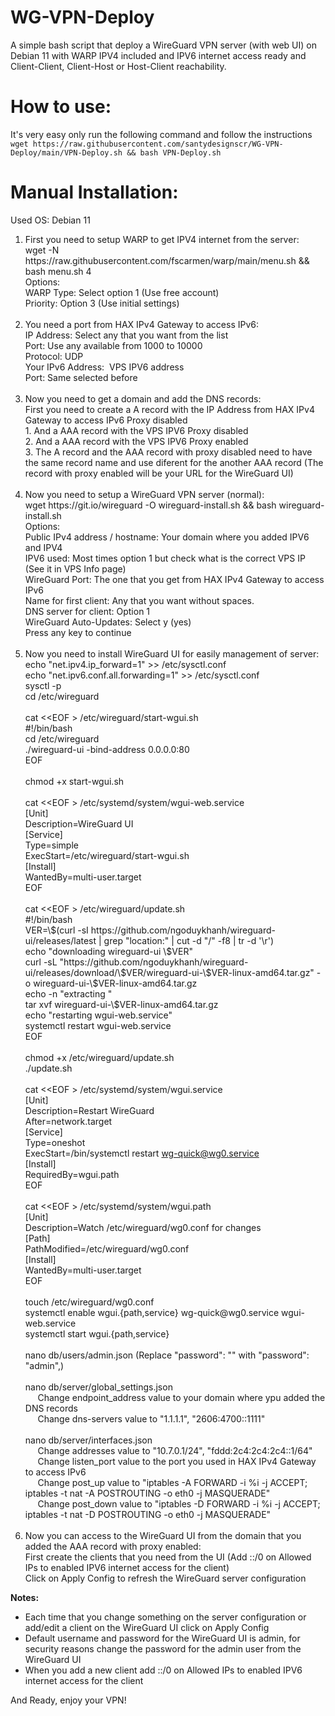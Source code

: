 # WG-VPN-Deploy
A simple bash script that deploy a WireGuard VPN server (with web UI) on Debian 11 with WARP IPV4 included and IPV6 internet access ready and Client-Client, Client-Host or Host-Client reachability.

# How to use:
It's very easy only run the following command and follow the instructions<br>
`wget https://raw.githubusercontent.com/santydesignscr/WG-VPN-Deploy/main/VPN-Deploy.sh && bash VPN-Deploy.sh`

# Manual Installation:
<p>Used OS: Debian 11</p>
<ol>
<li>First you need to setup WARP to get IPV4 internet from the server:<br />wget -N https://raw.githubusercontent.com/fscarmen/warp/main/menu.sh &amp;&amp; bash menu.sh 4<br />Options:<br />WARP Type: Select option 1 (Use free account)<br />Priority: Option 3 (Use initial settings)<br /><br /></li>
<li>You need a port from HAX IPv4 Gateway to access IPv6:<br />IP Address: Select any that you want from the list<br />Port: Use any available from 1000 to 10000<br />Protocol: UDP<br />Your IPv6 Address: &nbsp;VPS IPV6 address<br />Port: Same selected before<br /><br /></li>
<li>Now you need to get a domain and add the DNS records:<br />First you need to create a A record with the IP Address from HAX IPv4 Gateway to access IPv6 Proxy disabled<br />1. And a AAA record with the VPS IPV6 Proxy disabled<br />2. And a AAA record with the VPS IPV6 Proxy enabled<br />3. The A record and the AAA record with proxy disabled need to have the same record name and use diferent for the another AAA record (The record with proxy enabled will be your URL for the WireGuard UI)<br /><br /></li>
<li>Now you need to setup a WireGuard VPN server (normal):<br />wget https://git.io/wireguard -O wireguard-install.sh &amp;&amp; bash wireguard-install.sh<br />Options:<br />Public IPv4 address / hostname: Your domain where you added IPV6 and IPV4<br />IPV6 used: Most times option 1 but check what is the correct VPS IP (See it in VPS Info page)<br />WireGuard Port: The one that you get from HAX IPv4 Gateway to access IPv6<br />Name for first client: Any that you want without spaces.<br />DNS server for client: Option 1<br />WireGuard Auto-Updates: Select y (yes)<br />Press any key to continue<br /><br /></li>
<li>Now you need to install WireGuard UI for easily management of server:<br />echo "net.ipv4.ip_forward=1" &gt;&gt; /etc/sysctl.conf<br />echo "net.ipv6.conf.all.forwarding=1" &gt;&gt; /etc/sysctl.conf<br />sysctl -p<br />cd /etc/wireguard<br /><br />cat &lt;&lt;EOF &gt; /etc/wireguard/start-wgui.sh<br />#!/bin/bash<br />cd /etc/wireguard<br />./wireguard-ui -bind-address 0.0.0.0:80<br />EOF<br /><br />chmod +x start-wgui.sh<br /><br />cat &lt;&lt;EOF &gt; /etc/systemd/system/wgui-web.service<br />[Unit]<br />Description=WireGuard UI<br />[Service]<br />Type=simple<br />ExecStart=/etc/wireguard/start-wgui.sh<br />[Install]<br />WantedBy=multi-user.target<br />EOF<br /><br />cat &lt;&lt;EOF &gt; /etc/wireguard/update.sh<br />#!/bin/bash<br />VER=\$(curl -sI https://github.com/ngoduykhanh/wireguard-ui/releases/latest | grep "location:" | cut -d "/" -f8 | tr -d '\r')<br />echo "downloading wireguard-ui \$VER"<br />curl -sL "https://github.com/ngoduykhanh/wireguard-ui/releases/download/\$VER/wireguard-ui-\$VER-linux-amd64.tar.gz" -o wireguard-ui-\$VER-linux-amd64.tar.gz<br />echo -n "extracting "<br />tar xvf wireguard-ui-\$VER-linux-amd64.tar.gz<br />echo "restarting wgui-web.service"<br />systemctl restart wgui-web.service<br />EOF<br /><br />chmod +x /etc/wireguard/update.sh<br />./update.sh<br /><br />cat &lt;&lt;EOF &gt; /etc/systemd/system/wgui.service<br />[Unit]<br />Description=Restart WireGuard<br />After=network.target<br />[Service]<br />Type=oneshot<br />ExecStart=/bin/systemctl restart <a href="mailto:wg-quick@wg0.service">wg-quick@wg0.service</a><br />[Install]<br />RequiredBy=wgui.path<br />EOF<br /><br />cat &lt;&lt;EOF &gt; /etc/systemd/system/wgui.path<br />[Unit]<br />Description=Watch /etc/wireguard/wg0.conf for changes<br />[Path]<br />PathModified=/etc/wireguard/wg0.conf<br />[Install]<br />WantedBy=multi-user.target<br />EOF<br /><br />touch /etc/wireguard/wg0.conf<br />systemctl enable wgui.{path,service} wg-quick@wg0.service wgui-web.service<br />systemctl start wgui.{path,service}<br /><br />nano db/users/admin.json (Replace "password": "" with "password": "admin",)<br /><br />nano db/server/global_settings.json<br />&nbsp; &nbsp; &nbsp;Change endpoint_address value to your domain where ypu added the DNS records<br />&nbsp; &nbsp; &nbsp;Change dns-servers value to "1.1.1.1", "2606:4700::1111"<br /><br />nano db/server/interfaces.json<br />&nbsp; &nbsp; &nbsp;Change addresses value to "10.7.0.1/24", "fddd:2c4:2c4:2c4::1/64"<br />&nbsp; &nbsp; &nbsp;Change listen_port value to the port you used in HAX IPv4 Gateway to access IPv6<br />&nbsp; &nbsp; &nbsp;Change post_up value to "iptables -A FORWARD -i %i -j ACCEPT; iptables -t nat -A POSTROUTING -o eth0 -j MASQUERADE"<br />&nbsp; &nbsp; &nbsp;Change post_down value to "iptables -D FORWARD -i %i -j ACCEPT; iptables -t nat -D POSTROUTING -o eth0 -j MASQUERADE"<br /><br /></li>
<li>Now you can access to the WireGuard UI from the domain that you added the AAA record with proxy enabled:<br />First create the clients that you need from the UI (Add ::/0 on Allowed IPs to enabled IPV6 internet access for the client)<br />Click on Apply Config to refresh the WireGuard server configuration</li>
</ol>
<p></p>
<p><strong>Notes:</strong></p>
<ul>
<li>Each time that you change something on the server configuration or add/edit a client on the WireGuard UI click on Apply Config</li>
<li>Default username and password for the WireGuard UI is admin, for security reasons change the password for the admin user from the WireGuard UI</li>
<li><span>When you add a new client add ::/0 on Allowed IPs to enabled IPV6 internet access for the client</span></li>
</ul>
<p>And Ready, enjoy your VPN!</p>
